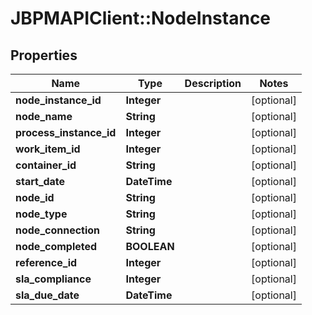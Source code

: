 # JBPMAPIClient::NodeInstance

## Properties
Name | Type | Description | Notes
------------ | ------------- | ------------- | -------------
**node_instance_id** | **Integer** |  | [optional] 
**node_name** | **String** |  | [optional] 
**process_instance_id** | **Integer** |  | [optional] 
**work_item_id** | **Integer** |  | [optional] 
**container_id** | **String** |  | [optional] 
**start_date** | **DateTime** |  | [optional] 
**node_id** | **String** |  | [optional] 
**node_type** | **String** |  | [optional] 
**node_connection** | **String** |  | [optional] 
**node_completed** | **BOOLEAN** |  | [optional] 
**reference_id** | **Integer** |  | [optional] 
**sla_compliance** | **Integer** |  | [optional] 
**sla_due_date** | **DateTime** |  | [optional] 


